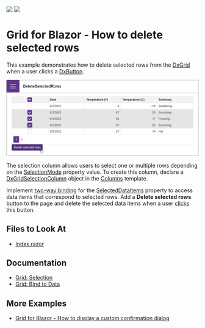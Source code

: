 <!-- default badges list -->
[![](https://img.shields.io/badge/Open_in_DevExpress_Support_Center-FF7200?style=flat-square&logo=DevExpress&logoColor=white)](https://supportcenter.devexpress.com/ticket/details/T1106451)
[![](https://img.shields.io/badge/📖_How_to_use_DevExpress_Examples-e9f6fc?style=flat-square)](https://docs.devexpress.com/GeneralInformation/403183)
<!-- default badges end -->
# Grid for Blazor - How to delete selected rows

This example demonstrates how to delete selected rows from the [DxGrid](https://docs.devexpress.com/Blazor/DevExpress.Blazor.DxGrid) when a user clicks a [DxButton](https://docs.devexpress.com/Blazor/DevExpress.Blazor.DxButton).

![Blazor DxGrid delete selected rows](images/delete-selected-rows.png)

The selection column allows users to select one or multiple rows depending on the [SelectionMode](https://docs.devexpress.com/Blazor/DevExpress.Blazor.DxGrid.SelectionMode) property value. To create this column, declare a [DxGridSelectionColumn](https://docs.devexpress.com/Blazor/DevExpress.Blazor.DxGridSelectionColumn) object in the [Columns](https://docs.devexpress.com/Blazor/DevExpress.Blazor.DxGrid.Columns) template.

Implement [two-way binding](https://docs.devexpress.com/Blazor/402330/common-concepts/two-way-data-binding) for the [SelectedDataItems](https://docs.devexpress.com/Blazor/DevExpress.Blazor.DxGrid.SelectedDataItems) property to access data items that correspond to selected rows. Add a **Delete selected rows** button to the page and delete the selected data items when a user [clicks](https://docs.devexpress.com/Blazor/DevExpress.Blazor.DxButton#handle-the-click-event) this button.

## Files to Look At

- [Index.razor](./CS/DeleteSelectedRows/Pages/Index.razor)

## Documentation

- [Grid: Selection](https://docs.devexpress.com/Blazor/403143/grid#selection)
- [Grid: Bind to Data](https://docs.devexpress.com/Blazor/403737/grid/bind-to-data)

## More Examples

- [Grid for Blazor - How to display a custom confirmation dialog](https://github.com/DevExpress-Examples/blazor-DxDataGrid-show-the-confirmation-dialog-before-deleting-a-record)

